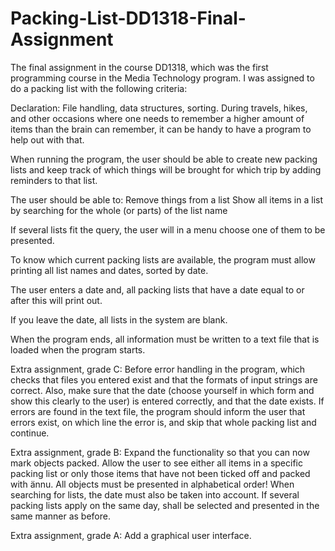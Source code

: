 # Packing-List-DD1318-Final-Assignment

The final assignment in the course DD1318, which was the first programming course in the Media Technology program. I was assigned to do a packing list with the following criteria:

Declaration: File handling, data structures, sorting.
During travels, hikes, and other occasions where one needs to remember a higher amount of items than the brain can remember, it can be handy to have a program to help out with that. 

When running the program, the user should be able to create new packing lists and keep track of which things will be brought for which trip by adding reminders to that list.  

The user should be able to:
Remove things from a list
Show all items in a list by searching for the whole (or parts) of the list name

If several lists fit the query, the user will in a menu choose one of them to be presented. 

To know which current packing lists are available, the program must allow printing all list names and dates, sorted by date.

The user enters a date and, all packing lists that have a date equal to or after this will print out.

If you leave the date, all lists in the system are blank.

When the program ends, all information must be written to a text file that is loaded when the program starts.



Extra assignment, grade C: Before error handling in the program, which checks that files you entered exist and that the formats of input strings are correct. Also, make sure that the date (choose yourself in which form and show this clearly to the user) is entered correctly, and that the date exists. If errors are found in the text file, the program should inform the user that errors exist, on which line the error is, and skip that whole packing list and continue.

Extra assignment, grade B: Expand the functionality so that you can now mark objects packed. Allow the user to see either all items in a specific packing list or only those items that have not been ticked off and packed with ̈annu. All objects must be presented in alphabetical order! When searching for lists, the date must also be taken into account. If several packing lists apply on the same day, shall be selected and presented in the same manner as before.

Extra assignment, grade A: Add a graphical user interface.
